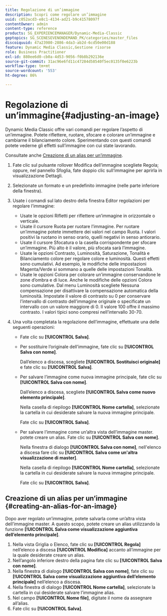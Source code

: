 ```yaml
---
title: Regolazione di un’immagine
description: Scopri come regolare un’immagine
uuid: c052acd3-e8c1-4134-ad21-b9c41578097f
contentOwner: admin
content-type: reference
products: SG_EXPERIENCEMANAGER/Dynamic-Media-Classic
geptopics: SG_SCENESEVENONDEMAND_PK/categories/master_files
discoiquuid: 47a23980-2886-4da3-ab2d-6cd50e00d188
feature: Dynamic Media Classic,Gestione risorse
role: Business Practitioner
exl-id: 880ee6d0-cb0a-4d53-9056-f0b8b292136e
source-git-commit: 31ac96e6fd11c47284d58540f5ec0135f0e6223b
workflow-type: tm+mt
source-wordcount: '553'
ht-degree: 86%

---
```


# Regolazione di un’immagine{#adjusting-an-image}

Dynamic Media Classic offre vari comandi per regolare l’aspetto di un’immagine. Potete riflettere, ruotare, sfocare e colorare un’immagine e cambiarne il bilanciamento colore. Sperimentando con questi comandi potete vederne gli effetti sull’immagine con cui state lavorando.

Consultate anche [Creazione di un alias per un’immagine](adjusting-image.md#creating_an_alias_for_an_image).

1. Fate clic sul pulsante rollover Modifica dell’immagine scegliete Regola; oppure, nel pannello Sfoglia, fate doppio clic sull’immagine per aprirla in visualizzazione Dettagli.
1. Selezionate un formato e un predefinito immagine (nelle parte inferiore della finestra).
1. Usate i comandi sul lato destro della finestra Editor regolazioni per regolare l’immagine:

   * Usate le opzioni Rifletti per riflettere un’immagine in orizzontale o verticale.
   * Usate il cursore Ruota per ruotare l’immagine. Per ruotare un’immagine potete immettere dei valori nel campo Ruota. I valori positivi la ruotano in senso orario, quelli negativi in senso antiorario.
   * Usate il cursore Sfocatura o la casella corrispondente per sfocare un’immagine. Più alto è il valore, più sfocata sarà l’immagine.
   * Usate le opzioni Contrasto, Luminosità, Saturazione, Tonalità e Bilanciamento colore per regolare colore e luminosità. Questi effetti sono cumulativi. Ad esempio, le modifiche delle impostazioni Magenta/Verde si sommano a quelle delle impostazioni Tonalità.
   * Usate le opzioni Colora per colorare un’immagine conservandone le zone d’ombra e di luce. Anche le modifiche delle opzioni Colora sono cumulative. Dal menu Luminosità scegliete Nessuna compensazione per disattivare la compensazione automatica della luminosità. Impostate il valore di contrasto su 0 per conservare l’intervallo di contrasto dell’immagine originale o specificate un intervallo con un valore maggiore di 0. Il valore 100 offre il massimo contrasto. I valori tipici sono compresi nell’intervallo 30-70.

1. Una volta completata la regolazione dell’immagine, effettuate una delle seguenti operazioni:

   * Fate clic su **[!UICONTROL Salva]**.
   * Per sostituire l’originale dell’immagine, fate clic su **[!UICONTROL Salva con nome]**.

      Dall’elenco a discesa, scegliete **[!UICONTROL Sostituisci originale]** e fate clic su **[!UICONTROL Salva]**.

   * Per salvare l’immagine come nuova immagine principale, fate clic su **[!UICONTROL Salva con nome]**.

      Dall’elenco a discesa, scegliete **[!UICONTROL Salva come nuovo elemento principale]**.

      Nella casella di riepilogo **[!UICONTROL Nome cartella]**, selezionate la cartella in cui desiderate salvare la nuova immagine principale.

      Fate clic su **[!UICONTROL Salva]**.

   * Per salvare l’immagine come un’altra vista dell’immagine master. potete creare un alias. Fate clic su **[!UICONTROL Salva con nome]**.

      Nella finestra di dialogo **[!UICONTROL Salva con nome]**, nell&#39;elenco a discesa fare clic su **[!UICONTROL Salva come un&#39;altra visualizzazione di master]**.

      Nella casella di riepilogo **[!UICONTROL Nome cartella]**, selezionate la cartella in cui desiderate salvare la nuova immagine principale.

      Fate clic su **[!UICONTROL Salva]**.

## Creazione di un alias per un’immagine {#creating-an-alias-for-an-image}

Dopo aver regolato un’immagine, potete salvarla come un’altra vista dell’immagine master. A questo scopo, potete creare un alias utilizzando la funzione **[!UICONTROL Salva come visualizzazione aggiuntiva dell’elemento principale]**.

1. Nella vista Griglia o Elenco, fate clic su **[!UICONTROL Regola]** nell’elenco a discesa **[!UICONTROL Modifica]** accanto all’immagine per la quale desiderate creare un alias.
1. Nell’angolo inferiore destro della pagina fate clic su **[!UICONTROL Salva con nome]**.
1. Nella finestra di dialogo **[!UICONTROL Salva con nome]**, fate clic su **[!UICONTROL Salva come visualizzazione aggiuntiva dell’elemento principale]** nell’elenco a discesa.
1. Nella finestra di dialogo **[!UICONTROL Nome cartella]**, selezionate la cartella in cui desiderate salvare l’immagine alias.
1. Nel campo **[!UICONTROL Nome file]**, digitate il nome da assegnare all’alias.
1. Fate clic su **[!UICONTROL Salva]**.
